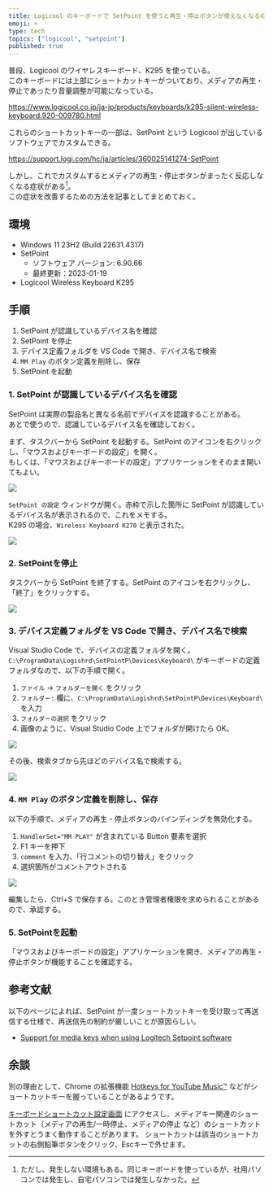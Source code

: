 ```yaml
---
title: Logicool のキーボードで SetPoint を使うと再生・停止ボタンが使えなくなるのを改善する
emoji: ⌨️
type: tech
topics: ["logicool", "setpoint"]
published: true
---
```


普段、Logicool のワイヤレスキーボード、K295 を使っている。  
このキーボードには上部にショートカットキーがついており、メディアの再生・停止であったり音量調整が可能になっている。

https://www.logicool.co.jp/ja-jp/products/keyboards/k295-silent-wireless-keyboard.920-009780.html

これらのショートカットキーの一部は、SetPoint という Logicool が出しているソフトウェアでカスタムできる。

https://support.logi.com/hc/ja/articles/360025141274-SetPoint

しかし、これでカスタムするとメディアの再生・停止ボタンがまったく反応しなくなる症状がある[^1]。  
この症状を改善するための方法を記事としてまとめておく。

## 環境

- Windows 11 23H2 (Build 22631.4317)
- SetPoint
  - ソフトウェア バージョン: 6.90.66
  - 最終更新：2023-01-19
- Logicool Wireless Keyboard K295

## 手順

1. SetPoint が認識しているデバイス名を確認
2. SetPoint を停止
3. デバイス定義フォルダを VS Code で開き、デバイス名で検索
4. `MM Play` のボタン定義を削除し、保存
5. SetPoint を起動

### 1. SetPoint が認識しているデバイス名を確認

SetPoint は実際の製品名と異なる名前でデバイスを認識することがある。  
あとで使うので、認識しているデバイス名を確認しておく。

まず、タスクバーから SetPoint を起動する。SetPoint のアイコンを右クリックし、「マウスおよびキーボードの設定」を開く。  
もしくは、「マウスおよびキーボードの設定」アプリケーションをそのまま開いてもよい。

![](https://storage.googleapis.com/zenn-user-upload/1f8c391e575f-20241020.png)

`SetPoint の設定` ウィンドウが開く。赤枠で示した箇所に SetPoint が認識しているデバイス名が表示されるので、これをメモする。  
K295 の場合、`Wireless Keyboard K270` と表示された。

![](https://storage.googleapis.com/zenn-user-upload/1b2ba54dd23c-20241020.png)

### 2. SetPointを停止

タスクバーから SetPoint を終了する。SetPoint のアイコンを右クリックし、「終了」をクリックする。

![](https://storage.googleapis.com/zenn-user-upload/f910e451fea1-20241020.png)

### 3. デバイス定義フォルダを VS Code で開き、デバイス名で検索

Visual Studio Code で、デバイスの定義フォルダを開く。  
`C:\ProgramData\Logishrd\SetPointP\Devices\Keyboard\` がキーボードの定義フォルダなので、以下の手順で開く。

1. `ファイル` → `フォルダーを開く` をクリック
2. `フォルダー:` 欄に、`C:\ProgramData\Logishrd\SetPointP\Devices\Keyboard\` を入力
3. `フォルダーの選択` をクリック
4. 画像のように、Visual Studio Code 上でフォルダが開けたら OK。

![](https://storage.googleapis.com/zenn-user-upload/b44d054fae5f-20241020.png)

その後、検索タブから先ほどのデバイス名で検索する。

![](https://storage.googleapis.com/zenn-user-upload/354c0532ec2a-20241020.png)

### 4. `MM Play` のボタン定義を削除し、保存

以下の手順で、メディアの再生・停止ボタンのバインディングを無効化する。

1. `HandlerSet="MM PLAY"` が含まれている Button 要素を選択
2. F1 キーを押下
3. `comment` を入力、「行コメントの切り替え」をクリック
4. 選択箇所がコメントアウトされる

![](https://storage.googleapis.com/zenn-user-upload/1000b6c827f1-20241021.png)

編集したら、Ctrl+S で保存する。このとき管理者権限を求められることがあるので、承認する。

### 5. SetPointを起動

「マウスおよびキーボードの設定」アプリケーションを開き、メディアの再生・停止ボタンが機能することを確認する。

## 参考文献

以下のページによれば、SetPoint が一度ショートカットキーを受け取って再送信する仕様で、再送信先の制約が厳しいことが原因らしい。

- [Support for media keys when using Logitech Setpoint software](https://github.com/MarshallOfSound/Google-Play-Music-Desktop-Player-UNOFFICIAL-/issues/1306)

[^1]: ただし、発生しない環境もある。同じキーボードを使っているが、社用パソコンでは発生し、自宅パソコンでは発生しなかった。

## 余談

別の理由として、Chrome の拡張機能 [Hotkeys for YouTube Music™](https://chromewebstore.google.com/detail/hotkeys-for-youtube-music/ggjkoecdjegahefiaibfnjgkebhijgpf) などがショートカットキーを握っていることがあるようです。

[キーボードショートカット設定画面](chrome://extensions/shortcuts) にアクセスし、メディアキー関連のショートカット（メディアの再生/一時停止、メディアの停止 など）のショートカットを外すとうまく動作することがあります。
ショートカットは該当のショートカットの右側鉛筆ボタンをクリック、Escキーで外せます。
